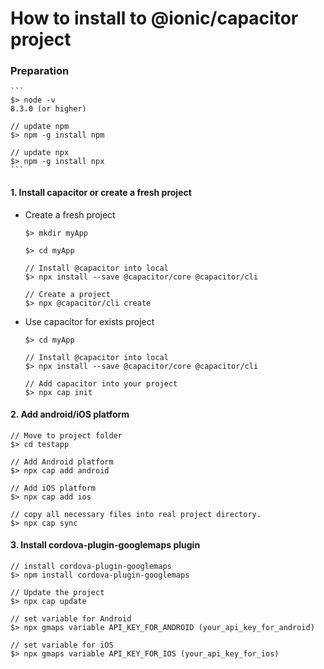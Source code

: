 # How to install to @ionic/capacitor project

### Preparation
    ```
    $> node -v
    8.3.0 (or higher)

    // update npm
    $> npm -g install npm

    // update npx
    $> npm -g install npx
    ```

#### 1. Install capacitor or create a fresh project
  - Create a fresh project
    ```
    $> mkdir myApp

    $> cd myApp

    // Install @capacitor into local
    $> npx install --save @capacitor/core @capacitor/cli

    // Create a project
    $> npx @capacitor/cli create
    ```

  - Use capacitor for exists project
    ```
    $> cd myApp

    // Install @capacitor into local
    $> npx install --save @capacitor/core @capacitor/cli

    // Add capacitor into your project
    $> npx cap init
    ```

#### 2. Add android/iOS platform
  ```
  // Move to project folder
  $> cd testapp

  // Add Android platform
  $> npx cap add android

  // Add iOS platform
  $> npx cap add ios

  // copy all necessary files into real project directory.
  $> npx cap sync
  ```

#### 3. Install cordova-plugin-googlemaps plugin
  ```
  // install cordova-plugin-googlemaps
  $> npm install cordova-plugin-googlemaps

  // Update the project
  $> npx cap update

  // set variable for Android
  $> npx gmaps variable API_KEY_FOR_ANDROID (your_api_key_for_android)

  // set variable for iOS
  $> npx gmaps variable API_KEY_FOR_IOS (your_api_key_for_ios)
  ```
